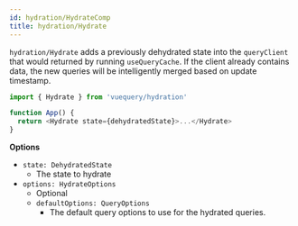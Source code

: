 ```yaml
---
id: hydration/HydrateComp
title: hydration/Hydrate
---
```


`hydration/Hydrate` adds a previously dehydrated state into the `queryClient` that would returned by running `useQueryCache`. If the client already contains data, the new queries will be intelligently merged based on update timestamp.

```js
import { Hydrate } from 'vuequery/hydration'

function App() {
  return <Hydrate state={dehydratedState}>...</Hydrate>
}
```

**Options**

- `state: DehydratedState`
  - The state to hydrate
- `options: HydrateOptions`
  - Optional
  - `defaultOptions: QueryOptions`
    - The default query options to use for the hydrated queries.
